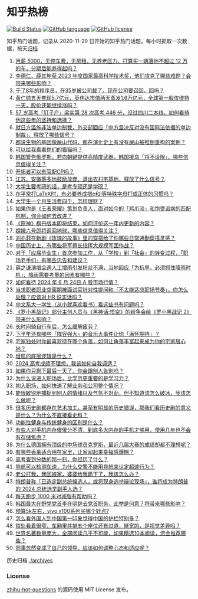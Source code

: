 # 知乎热榜
[![Build Status](https://github.com/ToWeLong/zhihu-hot-questions/workflows/CI/badge.svg)](https://github.com/ToWeLong/zhihu-hot-questions/actions)
[![GitHub language](https://img.shields.io/badge/language-golang-orange.svg)](https://golang.org/)
[![GitHub license](https://img.shields.io/github/license/ToWeLong/zhihu-hot-questions)](https://github.com/ToWeLong/zhihu-hot-questions/blob/main/LICENSE)

知乎热门话题，记录从 2020-11-29 日开始的知乎热门话题。每小时抓取一次数据，按天[归档](./archives)

<!-- BEGIN -->

1. [月薪 5000，无停车费，无房租，无养老压力，打算买一辆落地不超过 12 万的车，分期后能养得起吗？](https://www.zhihu.com/question/658850592)
1. [李德仁、薛其坤获 2023 年度国家最高科学技术奖，他们攻克了哪些难题？会带来哪些影响？](https://www.zhihu.com/question/659734743)
1. [干了8年的程序员，在35岁被公司裁了，现在公司要召回，回吗？](https://www.zhihu.com/question/659663474)
1. [黄仁勋五天套现5.7亿元，英伟达市值两天蒸发1.6万亿元，全球第一股仅维持一天，股价还能继续涨吗？](https://www.zhihu.com/question/659589928)
1. [57 岁高考「钉子户」梁实第 28 次高考 446 分，没过四川二本线，如何看待他这些年的坚持和选择？](https://www.zhihu.com/question/659699763)
1. [就日方滥施非法单边制裁，外交部回应「中方坚决反对没有国际法依据的单边制裁」，释放了哪些信号？](https://www.zhihu.com/question/659510996)
1. [都说生物的基因像屎山代码，那在演化史上有没有屎山被推倒重构的案例？](https://www.zhihu.com/question/658831663)
1. [可以给我看看你们的猫猫吗？](https://www.zhihu.com/question/357899538)
1. [韩国警告俄罗斯，若向朝鲜提供高精度武器，韩国援乌「将不设限」，哪些信息值得关注？](https://www.zhihu.com/question/659733424)
1. [开拓者可以有官配CP吗？](https://www.zhihu.com/question/659706311)
1. [江苏、安徽等多地鼓励放弃、退出农村宅基地，释放了什么信号？](https://www.zhihu.com/question/659691993)
1. [大学生要考研的话，是考专硕还是学硕？](https://www.zhihu.com/question/427721823)
1. [在平常打LaTeX时，有必要养成把e和i等特殊字母打成正体的习惯吗？](https://www.zhihu.com/question/659626779)
1. [大学生一个月生活费四千，怎样理财？](https://www.zhihu.com/question/659614413)
1. [如果你是《王者荣耀》策划负责人，面对如今的「鸡爪流」和饱受诟病的匹配机制，你会如何去改进？](https://www.zhihu.com/question/659712694)
1. [《原神》枫丹版本即将结束，如何评价这一年内更新的内容？](https://www.zhihu.com/question/659303850)
1. [嫦娥六号即将返回地球，哪些信息值得关注？](https://www.zhihu.com/question/659736695)
1. [刘亦菲在新剧《玫瑰的故事》里的穿搭给了你哪些日常通勤穿搭灵感？](https://www.zhihu.com/question/658905798)
1. [中国历史上，有哪些将军擅长指挥大规模军团作战？](https://www.zhihu.com/question/659349322)
1. [对于「应届毕业生」首次参加工作，从「学校」到「社会」的转变过程，「职场老手们」有哪些忠告和建议？](https://www.zhihu.com/question/659241518)
1. [薛之谦演唱会遇人工增雨引发粉丝不满，当地回应「为抗旱，必须抓住降雨时机」，降雨需要考量的因素有哪些？](https://www.zhihu.com/question/659665225)
1. [如何看待 2024 年 6 月 24日 A 股市场行情？](https://www.zhihu.com/question/659731931)
1. [当求职者职业空窗期被面试官针对性提问称「不太能适应职场节奏」，你怎么处理？应该对 HR 说实话吗？](https://www.zhihu.com/question/659142487)
1. [中文系大一学生（从小就喜欢看书）看这些书有问题吗？](https://www.zhihu.com/question/659623031)
1. [《罗小黑战记》部分主创人员与《黑神话:悟空》的纷争会给《罗小黑战记 2》带来什么影响？](https://www.zhihu.com/question/659676038)
1. [长时间骑自行车后，怎么缓解疲劳？](https://www.zhihu.com/question/658505835)
1. [下半年还有哪些「阵容强大」的音乐大事件让你「满怀期待」？](https://www.zhihu.com/question/659742169)
1. [宅家独处时你最喜欢待在哪个角落，如何让角落丰富起来成为你的宅家居心地？](https://www.zhihu.com/question/658747692)
1. [增肌的底层逻辑是什么？](https://www.zhihu.com/question/658786338)
1. [2024 高考成绩不理想，我该如何自我调适？](https://www.zhihu.com/question/658929588)
1. [如果你只剩下最后一天了，你会跟别人告别吗？](https://www.zhihu.com/question/659244385)
1. [为什么说进入职场后，比学历更重要的是学习力？](https://www.zhihu.com/question/659546343)
1. [初入职场，如何快速了解业务和公司整个情况？](https://www.zhihu.com/question/659546913)
1. [能很敏锐地捕捉到别人的情绪以及气氛不对劲，但不知道该怎么破冰，我该怎么做呢？](https://www.zhihu.com/question/659190701)
1. [很多历史剧都存在艺术加工，甚至有明显的历史错误，那我们看历史剧的意义是什么？为什么不直接看史料？](https://www.zhihu.com/question/658006619)
1. [功能性健身与传统健身的区别是什么？](https://www.zhihu.com/question/658330585)
1. [有些人对手机内存傻傻分不清，到底多大内存的手机才够用，使用几年也不会有存储焦虑？](https://www.zhihu.com/question/658912342)
1. [为什么德国拥有顶级的中场球员克罗斯，最近几届大赛的成绩却都不理想呢？](https://www.zhihu.com/question/658927337)
1. [有哪些香薰适合用在家里，让家闻起来幸福感爆棚？](https://www.zhihu.com/question/658747688)
1. [高考查到分数的那一刻，你经历了什么？](https://www.zhihu.com/question/658005303)
1. [导航可以检测车速，为什么交警不能用导航来认定超速行为？](https://www.zhihu.com/question/658165670)
1. [老公打我，我回娘家，婆婆给我跪下了，我该怎么办？](https://www.zhihu.com/question/659633610)
1. [特朗普称「已选定副总统候选人，或将现身选举辩论现场」，谁将成为特朗普的 2024 总统选举副手人选？](https://www.zhihu.com/question/659664072)
1. [每天跑步 1000 米对减脂有帮助吗？](https://www.zhihu.com/question/658956102)
1. [韩国最大在野党党首李在明辞去党首职务，此举是何意？将带来哪些影响？](https://www.zhihu.com/question/659731259)
1. [预算5k左右，vivo x100系列买哪个好点?](https://www.zhihu.com/question/656061756)
1. [怎么看外国人到中国第一印象觉得中国的护栏特别多？](https://www.zhihu.com/question/659653637)
1. [铁轨看着很窄，车厢里并排五个座位还有过道，挺宽的，是视觉差异吗？](https://www.zhihu.com/question/659524431)
1. [世界名著数量庞大，全部阅读几乎不可能，如果精选10本阅读，您会推荐哪些？](https://www.zhihu.com/question/631436546)
1. [同事忽然变成了自己的领导，应该如何调整心态和适应呢？](https://www.zhihu.com/question/659555248)

<!-- END -->

历史归档 [./archives](./archives)


### License
[zhihu-hot-questions](https://github.com/towelong/zhihu-hot-questions) 的源码使用 MIT License 发布。